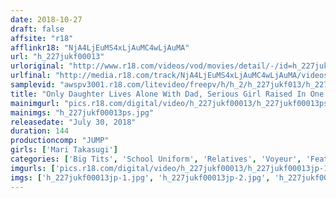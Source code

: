 ```yaml
---
date: 2018-10-27
draft: false
affsite: "r18"
afflinkr18: "NjA4LjEuMS4xLjAuMC4wLjAuMA"
url: "h_227jukf00013"
urloriginal: "http://www.r18.com/videos/vod/movies/detail/-/id=h_227jukf00013"
urlfinal: "http://media.r18.com/track/NjA4LjEuMS4xLjAuMC4wLjAuMA/videos/vod/movies/detail/-/id=h_227jukf00013"
samplevid: "awspv3001.r18.com/litevideo/freepv/h/h_2/h_227jukf013/h_227jukf013_dmb_w.mp4"
title: "Only Daughter Lives Alone With Dad, Serious Girl Raised In One Parent Home Loves Her Dad Mari-chan Mari Takasugi"
mainimgurl: "pics.r18.com/digital/video/h_227jukf00013/h_227jukf00013ps.jpg"
mainimgs: "h_227jukf00013ps.jpg"
releasedate: "July 30, 2018"
duration: 144
productioncomp: "JUMP"
girls: ['Mari Takasugi']
categories: ['Big Tits', 'School Uniform', 'Relatives', 'Voyeur', 'Featured Actress', 'Creampie', 'Masturbation', 'Hi-Def']
imgurls: ['pics.r18.com/digital/video/h_227jukf00013/h_227jukf00013jp-1.jpg', 'pics.r18.com/digital/video/h_227jukf00013/h_227jukf00013jp-2.jpg', 'pics.r18.com/digital/video/h_227jukf00013/h_227jukf00013jp-3.jpg', 'pics.r18.com/digital/video/h_227jukf00013/h_227jukf00013jp-4.jpg', 'pics.r18.com/digital/video/h_227jukf00013/h_227jukf00013jp-5.jpg', 'pics.r18.com/digital/video/h_227jukf00013/h_227jukf00013jp-6.jpg', 'pics.r18.com/digital/video/h_227jukf00013/h_227jukf00013jp-7.jpg', 'pics.r18.com/digital/video/h_227jukf00013/h_227jukf00013jp-8.jpg', 'pics.r18.com/digital/video/h_227jukf00013/h_227jukf00013jp-9.jpg', 'pics.r18.com/digital/video/h_227jukf00013/h_227jukf00013jp-10.jpg', 'pics.r18.com/digital/video/h_227jukf00013/h_227jukf00013jp-11.jpg', 'pics.r18.com/digital/video/h_227jukf00013/h_227jukf00013jp-12.jpg', 'pics.r18.com/digital/video/h_227jukf00013/h_227jukf00013jp-13.jpg', 'pics.r18.com/digital/video/h_227jukf00013/h_227jukf00013jp-14.jpg', 'pics.r18.com/digital/video/h_227jukf00013/h_227jukf00013jp-15.jpg', 'pics.r18.com/digital/video/h_227jukf00013/h_227jukf00013jp-16.jpg', 'pics.r18.com/digital/video/h_227jukf00013/h_227jukf00013jp-17.jpg', 'pics.r18.com/digital/video/h_227jukf00013/h_227jukf00013jp-18.jpg', 'pics.r18.com/digital/video/h_227jukf00013/h_227jukf00013jp-19.jpg', 'pics.r18.com/digital/video/h_227jukf00013/h_227jukf00013jp-20.jpg']
imgs: ['h_227jukf00013jp-1.jpg', 'h_227jukf00013jp-2.jpg', 'h_227jukf00013jp-3.jpg', 'h_227jukf00013jp-4.jpg', 'h_227jukf00013jp-5.jpg', 'h_227jukf00013jp-6.jpg', 'h_227jukf00013jp-7.jpg', 'h_227jukf00013jp-8.jpg', 'h_227jukf00013jp-9.jpg', 'h_227jukf00013jp-10.jpg', 'h_227jukf00013jp-11.jpg', 'h_227jukf00013jp-12.jpg', 'h_227jukf00013jp-13.jpg', 'h_227jukf00013jp-14.jpg', 'h_227jukf00013jp-15.jpg', 'h_227jukf00013jp-16.jpg', 'h_227jukf00013jp-17.jpg', 'h_227jukf00013jp-18.jpg', 'h_227jukf00013jp-19.jpg', 'h_227jukf00013jp-20.jpg']
---
```

